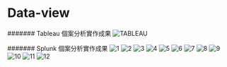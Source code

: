 # Data-view
####### Tableau 個案分析實作成果
![TABLEAU](TABLEAU.png "tableau")

####### Splunk 個案分析實作成果
![1](1.png "1")
![2](2.png "2")
![3](3.png "3")
![4](4.png "4")
![5](5.png "5")
![6](6.png "6")
![7](7.png "7")
![8](8.png "8")
![9](9.png "9")
![10](10.png "10")
![11](11.png "11")
![12](12.png "12")
